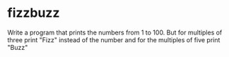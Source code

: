 # fizzbuzz
Write a program that prints the numbers from 1 to 100. But for multiples of three print "Fizz" instead of the number and for the multiples of five print "Buzz"
